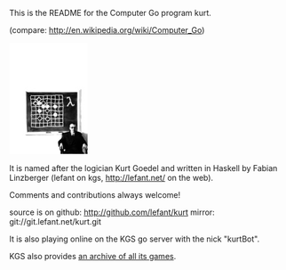 

This is the README for the Computer Go program kurt.

(compare: http://en.wikipedia.org/wiki/Computer_Go)


![kurt logo](http://github.com/lefant/kurt/raw/master/kurt-logo.jpg)

It is named after the logician Kurt Goedel and written in Haskell by
Fabian Linzberger (lefant on kgs, http://lefant.net/ on the web).

Comments and contributions always welcome!



source is on github: http://github.com/lefant/kurt
mirror: git://git.lefant.net/kurt.git

It is also playing online on the KGS go server with the nick
"kurtBot".

KGS also provides [an archive of all its
games](http://www.gokgs.com/gameArchives.jsp?user=kurtBot).

